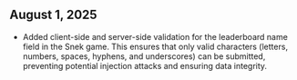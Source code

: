 ## August 1, 2025

- Added client-side and server-side validation for the leaderboard name field in the Snek game. This ensures that only valid characters (letters, numbers, spaces, hyphens, and underscores) can be submitted, preventing potential injection attacks and ensuring data integrity.
